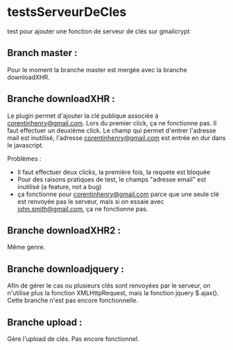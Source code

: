 testsServeurDeCles
==================

test pour ajouter une fonction de serveur de clés sur gmailcrypt

Branch master :
---------------
Pour le moment la branche master est mergée avec la branche downloadXHR.


Branche downloadXHR :
---------------------
Le plugin permet d'ajouter la clé publique associée à corentinhenry@gmail.com. Lors du premier click, ça ne fonctionne pas. Il faut effectuer un deuxième click. Le champ qui permet d'entrer l'adresse mail est inutilisé, l'adresse corentinhenry@gmail.com est entrée en dur dans le javascript.

Problèmes :
* Il faut effectuer deux clicks, la première fois, la requete est bloquée
* Pour des raisons pratiques de test, le champs "adresse email" est inutilisé (a feature, not a bug)
* ça fonctionne pour corentinhenry@gmail.com parce que une seule clé est renvoyée pas le serveur, mais si on essaie avec john.smith@gmail.com, ça ne fonctionne pas.


Branche downloadXHR2 :
----------------------
Même genre.


Branche downloadjquery :
----------------------
Afin de gérer le cas ou plusieurs clés sont renvoyées par le serveur, on n'utilise plus la fonction XMLHttpRequest, mais la fonction jquery $.ajax(). Cette branche n'est pas encore fonctionnelle.


Branche upload :
---------------
Gère l'upload de clés. Pas encore fonctionnel.
